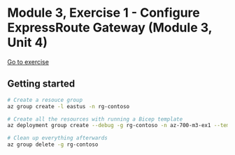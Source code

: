 # Module 3, Exercise 1 - Configure ExpressRoute Gateway (Module 3, Unit 4)

[Go to exercise](https://learn.microsoft.com/en-us/training/modules/design-implement-azure-expressroute/4-exercise-configure-expressroute-gateway)

## Getting started

```bash
# Create a resouce group
az group create -l eastus -n rg-contoso

# Create all the resources with running a Bicep template
az deployment group create --debug -g rg-contoso -n az-700-m3-ex1 --template-file main.bicep

# Clean up everything afterwards
az group delete -g rg-contoso
```
